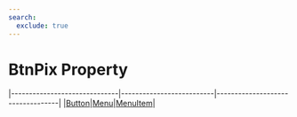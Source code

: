 ```yaml
---
search:
  exclude: true
---
```


<h1 class="heading"><span class="name">BtnPix Property</span></h1>

|------------------------------|--------------------------|----------------------------------|
|[Button](../objects/button.md)|[Menu](../objects/menu.md)|[MenuItem](../objects/menuitem.md)|
